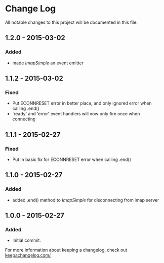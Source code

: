 # Change Log
All notable changes to this project will be documented in this file.

## 1.2.0 - 2015-03-02
### Added
 - made *ImapSimple* an event emitter

## 1.1.2 - 2015-03-02
### Fixed
 - Put ECONNRESET error in better place, and only ignored error when calling .end()
 - 'ready' and 'error' event handlers will now only fire once when connecting

## 1.1.1 - 2015-02-27
### Fixed
 - Put in basic fix for ECONNRESET error when calling .end()

## 1.1.0 - 2015-02-27
### Added
 - added .end() method to *ImapSimple* for disconnecting from imap server

## 1.0.0 - 2015-02-27
### Added
 - Initial commit.

For more information about keeping a changelog, check out [keepachangelog.com/](http://keepachangelog.com/)

